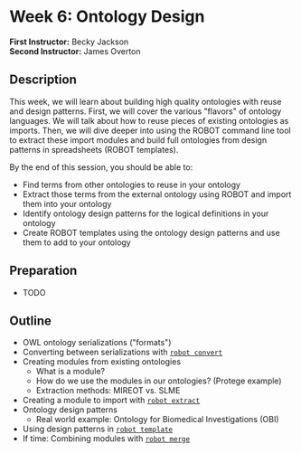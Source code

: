 # Week 6: Ontology Design

**First Instructor:** Becky Jackson  
**Second Instructor:** James Overton

## Description
This week, we will learn about building high quality ontologies with reuse and design patterns. First, we will cover the various "flavors" of ontology languages. We will talk about how to reuse pieces of existing ontologies as imports. Then, we will dive deeper into using the ROBOT command line tool to extract these import modules and build full ontologies from design patterns in spreadsheets (ROBOT templates).

By the end of this session, you should be able to:
- Find terms from other ontologies to reuse in your ontology
- Extract those terms from the external ontology using ROBOT and import them into your ontology
- Identify ontology design patterns for the logical definitions in your ontology
- Create ROBOT templates using the ontology design patterns and use them to add to your ontology

## Preparation
- TODO

## Outline
- OWL ontology serializations ("formats")
- Converting between serializations with [`robot convert`](http://robot.obolibrary.org/convert)
- Creating modules from existing ontologies
  - What is a module?
  - How do we use the modules in our ontologies? (Protege example)
  - Extraction methods: MIREOT vs. SLME
- Creating a module to import with [`robot extract`](http://robot.obolibrary.org/extract)
- Ontology design patterns
  - Real world example: Ontology for Biomedical Investigations (OBI)
- Using design patterns in [`robot template`](http://robot.obolibrary.org/template)
- If time: Combining modules with [`robot merge`](http://robot.obolibrary.org/merge)
